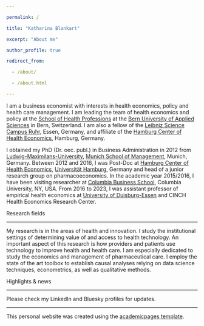 ```yaml
---

permalink: /

title: "Katharina Blankart"

excerpt: "About me"

author_profile: true

redirect_from: 

  - /about/

  - /about.html

---
```








I am a business economist with interests in health economics, policy and health care management. I am leading the team of health economics and policy at the [School of Health Professions](https://www.bfh.ch/health-professions/en/) at the [Bern University of Applied Sciences](https://www.bfh.ch/en/) in Bern, Switzerland. I am also a fellow of the [Leibniz Science Campus Ruhr](https://lscr.rwi-essen.de/en/), Essen, Germany, and affiliate of the [Hamburg Center of Health Economics](https://www.hche.uni-hamburg.de/ueberuns/personen/affiliates.html), Hamburg, Germany.



I obtained my PhD (Dr. oec. publ.) in Business Administration in 2012 from [Ludwig-Maximilans-University](https://www.en.uni-muenchen.de/index.html), [Munich School of Management](https://www.en.bwl.uni-muenchen.de/index.html), Munich, Germany. Between 2012 and 2016, I was Post-Doc at [Hamburg Center of Health Economics](https://lscr.rwi-essen.de/en/), [Universität Hamburg](https://www.uni-hamburg.de/en.html), Germany and head of a junior research group on pharmacoeconomics. In the academic year 2015/2016, I have been visiting researcher at [Columbia Business School](https://home.gsb.columbia.edu/), Columbia University, NY, USA. From 2016 to 2023, I was assistant professor of empirical health economics at [University of Duisburg-Essen](https://www.hcm.wiwi.uni-due.de/en/team/katharina-blankart/) and CINCH Health Economics Research Center.







Research fields

-------



My research is in the areas of health and innovation. I study the institutional settings of determining value of and access to health technology. An important aspect of this research is how providers and patients use technology to improve health and health care. I am especially dedicated to study the economics and management of pharmaceutical care. I employ the state of the art toolbox to establish causal analyses relying on data science techniques, econometrics, as well as qualitative methods.



Highlights & news

-------



Please check my LinkedIn and Bluesky profiles for updates.




- - - 

This personal website was created using the [academicpages template](https://github.com/academicpages/academicpages.github.io).

